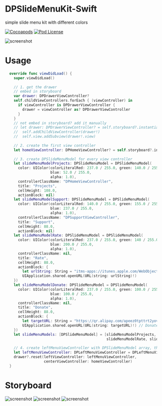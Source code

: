 # DPSlideMenuKit-Swift
simple slide menu kit with different colors

[![Cocoapods](https://img.shields.io/cocoapods/v/DPSlideMenuKit.svg)](http://cocoapods.org/?q=DPSlideMenuKit)
[![Pod License](http://img.shields.io/cocoapods/l/DPSlideMenuKit.svg)](https://github.com/HongliYu/DPSlideMenuKit-Swift/blob/master/LICENSE)

![screenshot](https://github.com/HongliYu/DPSlideMenuKit-Swift/blob/master/DPSlideMenuKit.gif?raw=true)

# Usage

```  swift
  override func viewDidLoad() {
    super.viewDidLoad()
    
    // 1. get the drawer
    // embed in storyboard
    var drawer: DPDrawerViewController?
    self.childViewControllers.forEach { (viewController) in
      if viewController is DPDrawerViewController {
        drawer = viewController as? DPDrawerViewController
      }
    }
    // not embed in storyboard? add it manually
    // let drawer: DPDrawerViewController? = self.storyboard?.instantiateViewController(withIdentifier: "DPDrawerViewController") as? DPDrawerViewController
    //  self.addChildViewController(drawer!)
    //  self.view.addSubview(drawer!.view)
    
    // 2. create the first view controller
    let homeViewController: DPHomeViewController? = self.storyboard?.instantiateViewController(withIdentifier: "DPHomeViewController") as? DPHomeViewController
    
    // 3. create DPSlideMenuModel for every view controller
    let slideMenuModelProjects: DPSlideMenuModel = DPSlideMenuModel(
      color: UIColor(colorLiteralRed: 237.0 / 255.0, green: 140.0 / 255.0,
                     blue: 52.0 / 255.0,
                     alpha: 1.0),
      controllerClassName: "DPHomeViewController",
      title: "Projects",
      cellHeight: 108.0,
      actionBlock: nil)
    let slideMenuModelSupport: DPSlideMenuModel = DPSlideMenuModel(
      color: UIColor(colorLiteralRed: 140.0 / 255.0, green: 155.0 / 255.0,
                     blue: 237.0 / 255.0,
                     alpha: 1.0),
      controllerClassName: "DPSupportViewController",
      title: "Support",
      cellHeight: 88.0,
      actionBlock: nil)
    let slideMenuModelRate: DPSlideMenuModel = DPSlideMenuModel(
      color: UIColor(colorLiteralRed: 237.0 / 255.0, green: 140 / 255.0,
                     blue: 200.0 / 255.0,
                     alpha: 1.0),
      controllerClassName: nil,
      title: "Rate",
      cellHeight: 88.0,
      actionBlock: {
        let urlString: String = "itms-apps://itunes.apple.com/WebObjects/MZStore.woa/wa/viewSoftware?id=910117892" // replace 910117892 with your appid
        UIApplication.shared.openURL(URL(string: urlString)!)
    })
    let slideMenuModelDonate: DPSlideMenuModel = DPSlideMenuModel(
      color: UIColor(colorLiteralRed: 237.0 / 255.0, green: 100.0 / 255.0,
                     blue: 100.0 / 255.0,
                     alpha: 1.0),
      controllerClassName: nil,
      title: "Donate",
      cellHeight: 88.0,
      actionBlock: {
        let targetURL: String = "https://qr.alipay.com/apeez0tpttrt2yove2"
        UIApplication.shared.openURL(URL(string: targetURL)!) // Donate with alipay
    })
    let slideMenuModels: [DPSlideMenuModel] = [slideMenuModelProjects, slideMenuModelSupport,
                                               slideMenuModelRate, slideMenuModelDonate]
    
    // 4. create leftMenuViewController with DPSlideMenuModel array, then reset the drawer
    let leftMenuViewController: DPLeftMenuViewController = DPLeftMenuViewController(slideMenuModels: slideMenuModels, storyboard: self.storyboard)
    drawer?.reset(leftViewController: leftMenuViewController,
                  centerViewController: homeViewController)
  }

```

# Storyboard
![screenshot](https://github.com/HongliYu/DPSlideMenuKit-Swift/blob/master/skitch.png?raw=true)
![screenshot](https://github.com/HongliYu/DPSlideMenuKit-Swift/blob/master/skitch1.png?raw=true)
![screenshot](https://github.com/HongliYu/DPSlideMenuKit-Swift/blob/master/skitch2.png?raw=true)
